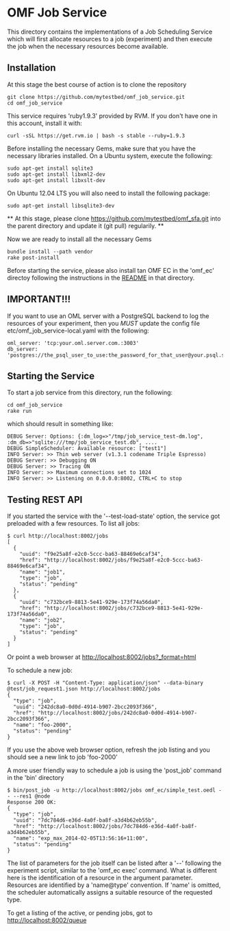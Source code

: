 
OMF Job Service
===============

This directory contains the implementations of a Job Scheduling Service
which will first allocate resources to a job (experiment) and then
execute the job when the necessary resources become available.

Installation
------------

At this stage the best course of action is to clone the repository

    git clone https://github.com/mytestbed/omf_job_service.git
    cd omf_job_service

This service requires 'ruby1.9.3' provided by RVM. If you don't have one in this account, install it with:

    curl -sSL https://get.rvm.io | bash -s stable --ruby=1.9.3

Before installing the necessary Gems, make sure that you have the necessary libraries installed. On a Ubuntu
system, execute the following:

    sudo apt-get install sqlite3
    sudo apt-get install libxml2-dev
    sudo apt-get install libxslt-dev

On Ubuntu 12.04 LTS you will also need to install the following package:

    sudo apt-get install libsqlite3-dev

** At this stage, please clone https://github.com/mytestbed/omf_sfa.git into the parent directory and update it (git pull) regularily. **

Now we are ready to install all the necessary Gems

    bundle install --path vendor
    rake post-install

Before starting the service, please also install tan OMF EC in the 'omf_ec' directoy
following the instructions in the [README](omf_ec/README.md) in that directory.

IMPORTANT!!!
------------

If you want to use an OML server with a PostgreSQL backend to log the resources of your experiment,
then you *MUST* update the config file etc/omf_job_service-local.yaml with the following:

    oml_server: 'tcp:your.oml.server.com.:3003'
    db_server: 'postgres://the_psql_user_to_use:the_password_for_that_user@your.psql.server.com' 


Starting the Service
--------------------

To start a job service from this directory, run the following:

    cd omf_job_service
    rake run

which should result in something like:

    DEBUG Server: Options: {:dm_log=>"/tmp/job_service_test-dm.log", :dm_db=>"sqlite:///tmp/job_service_test.db", ....
    DEBUG SimpleScheduler: Available resource: ["test1"]
    INFO Server: >> Thin web server (v1.3.1 codename Triple Espresso)
    DEBUG Server: >> Debugging ON
    DEBUG Server: >> Tracing ON
    INFO Server: >> Maximum connections set to 1024
    INFO Server: >> Listening on 0.0.0.0:8002, CTRL+C to stop


Testing REST API
----------------

If you started the service with the '--test-load-state' option, the service got preloaded with a few
resources. To list all jobs:

    $ curl http://localhost:8002/jobs
    [
      {
        "uuid": "f9e25a8f-e2c0-5ccc-ba63-88469e6caf34",
        "href": "http://localhost:8002/jobs/f9e25a8f-e2c0-5ccc-ba63-88469e6caf34",
        "name": "job1",
        "type": "job",
        "status": "pending"
      },
      {
        "uuid": "c732bce9-8813-5e41-929e-173f74a56da0",
        "href": "http://localhost:8002/jobs/c732bce9-8813-5e41-929e-173f74a56da0",
        "name": "job2",
        "type": "job",
        "status": "pending"
      }
    ]

Or point a web browser at [http://localhost:8002/jobs?_format=html](http://localhost:8002/jobs?_format=html)

To schedule a new job:

    $ curl -X POST -H "Content-Type: application/json" --data-binary @test/job_request1.json http://localhost:8002/jobs
    {
      "type": "job",
      "uuid": "242dc8a0-0d0d-4914-b907-2bcc2093f366",
      "href": "http://localhost:8002/jobs/242dc8a0-0d0d-4914-b907-2bcc2093f366",
      "name": "foo-2000",
      "status": "pending"
    }

If you use the above web browser option, refresh the job listing and you should see a new link to job 'foo-2000'

A more user friendly way to schedule a job is using the 'post_job' command in the 'bin' directory

    $ bin/post_job -u http://localhost:8002/jobs omf_ec/simple_test.oedl -- --res1 @node
    Response 200 OK:
    {
      "type": "job",
      "uuid": "7dc784d6-e36d-4a0f-ba8f-a3d4b62eb55b",
      "href": "http://localhost:8002/jobs/7dc784d6-e36d-4a0f-ba8f-a3d4b62eb55b",
      "name": "exp_max_2014-02-05T13:56:16+11:00",
      "status": "pending"
    }

The list of parameters for the job itself can be listed after a '--' following the experiment script, similar to the 'omf_ec exec'
command. What is different here is the identification of a resource in the argument parameter. Resources are identified by a
'name@type' convention. If 'name' is omitted, the scheduler automatically assigns a suitable resource of the requested type.

To get a listing of the active, or pending jobs, got to [http://localhost:8002/queue](http://localhost:8002/queue?_format=html)


